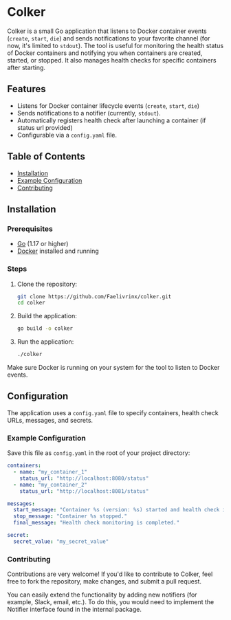 # Colker

Colker is a small Go application that listens to Docker container events (`create`, `start`, `die`) and sends notifications to your favorite channel (for now, it's limited to `stdout`). The tool is useful for monitoring the health status of Docker containers and notifying you when containers are created, started, or stopped. It also manages health checks for specific containers after starting.

## Features

- Listens for Docker container lifecycle events (`create`, `start`, `die`)
- Sends notifications to a notifier (currently, `stdout`).
- Automatically registers health check after launching a container (if status url provided)
- Configurable via a `config.yaml` file.

## Table of Contents

- [Installation](#installation)
- [Example Configuration](#example-configuration)
- [Contributing](#contributing)

## Installation

### Prerequisites

- [Go](https://golang.org/dl/) (1.17 or higher)
- [Docker](https://www.docker.com/) installed and running

### Steps

1. Clone the repository:

   ```bash
   git clone https://github.com/Faelivrinx/colker.git
   cd colker
   ```

2. Build the application:

   ```bash
   go build -o colker
   ```

3. Run the application:
   ```bash
   ./colker
   ```

Make sure Docker is running on your system for the tool to listen to Docker events.

## Configuration

The application uses a `config.yaml` file to specify containers, health check URLs, messages, and secrets.

### Example Configuration

Save this file as `config.yaml` in the root of your project directory:

```yaml
containers:
  - name: "my_container_1"
    status_url: "http://localhost:8080/status"
  - name: "my_container_2"
    status_url: "http://localhost:8081/status"

messages:
  start_message: "Container %s (version: %s) started and health check is in progress."
  stop_message: "Container %s stopped."
  final_message: "Health check monitoring is completed."

secret:
  secret_value: "my_secret_value"
```

### Contributing

Contributions are very welcome! If you'd like to contribute to Colker, feel free to fork the repository, make changes, and submit a pull request.

You can easily extend the functionality by adding new notifiers (for example, Slack, email, etc.). To do this, you would need to implement the Notifier interface found in the internal package.

